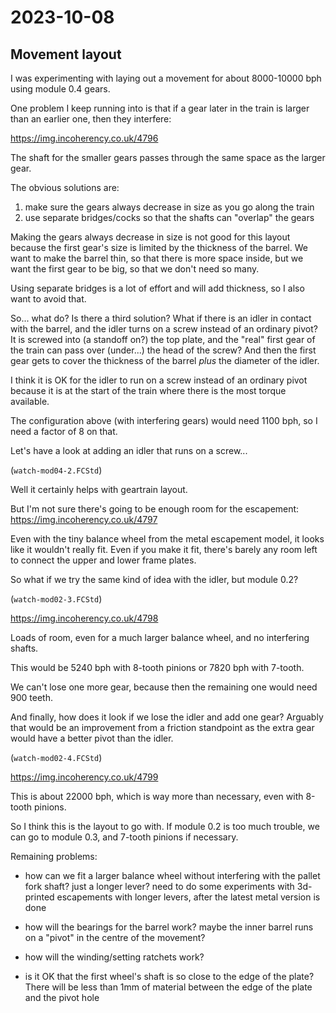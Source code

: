 # 2023-10-08

## Movement layout

I was experimenting with laying out a movement for about 8000-10000 bph using module 0.4 gears.

One problem I keep running into is that if a gear later in the train is larger than an
earlier one, then they interfere:

https://img.incoherency.co.uk/4796

The shaft for the smaller gears passes through the same space as the larger gear.

The obvious solutions are:

1. make sure the gears always decrease in size as you go along the train
2. use separate bridges/cocks so that the shafts can "overlap" the gears

Making the gears always decrease in size is not good for this layout because the first
gear's size is limited by the thickness of the barrel. We want to make the barrel thin, so
that there is more space inside, but we want the first gear to be big, so that we don't
need so many.

Using separate bridges is a lot of effort and will add thickness, so I also want to
avoid that.

So... what do? Is there a third solution? What if there is an idler in contact with the barrel,
and the idler turns on a screw instead of an ordinary pivot? It is screwed into (a standoff on?)
the top plate, and the "real" first gear of the train can pass over (under...) the head of the
screw? And then the first gear gets to cover the thickness of the barrel *plus* the diameter
of the idler.

I think it is OK for the idler to run on a screw instead of an ordinary pivot because it is at
the start of the train where there is the most torque available.

The configuration above (with interfering gears) would need 1100 bph, so I need a factor of 8
on that.

Let's have a look at adding an idler that runs on a screw...

(`watch-mod04-2.FCStd`)

Well it certainly helps with geartrain layout.

But I'm not sure there's going to be enough room for the escapement: https://img.incoherency.co.uk/4797

Even with the tiny balance wheel from the metal escapement model, it looks like it
wouldn't really fit. Even if you make it fit, there's barely any room left
to connect the upper and lower frame plates.

So what if we try the same kind of idea with the idler, but module 0.2?

(`watch-mod02-3.FCStd`)

https://img.incoherency.co.uk/4798

Loads of room, even for a much larger balance wheel, and no interfering shafts.

This would be 5240 bph with 8-tooth pinions or 7820 bph with 7-tooth.

We can't lose one more gear, because then the remaining one would need 900 teeth.

And finally, how does it look if we lose the idler and add one gear? Arguably that would
be an improvement from a friction standpoint as the extra gear would have a better pivot
than the idler.

(`watch-mod02-4.FCStd`)

https://img.incoherency.co.uk/4799

This is about 22000 bph, which is way more than necessary, even with 8-tooth pinions.

So I think this is the layout to go with. If module 0.2 is too much trouble, we can go to
module 0.3, and 7-tooth pinions if necessary.

Remaining problems:

* how can we fit a larger balance wheel without interfering with the pallet fork shaft? just a longer
lever? need to do some experiments with 3d-printed escapements with longer levers, after the latest metal version
is done

* how will the bearings for the barrel work? maybe the inner barrel runs on a "pivot" in the centre
of the movement?

* how will the winding/setting ratchets work?

* is it OK that the first wheel's shaft is so close to the edge of the plate? There will be less than
1mm of material between the edge of the plate and the pivot hole
